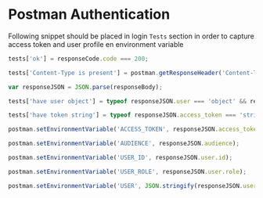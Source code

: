 # Postman Authentication

Following snippet should be placed in login `Tests` section in order to capture access token and user profile en environment variable

```javascript
tests['ok'] = responseCode.code === 200;

tests['Content-Type is present'] = postman.getResponseHeader('Content-Type').startsWith('application/json');

var responseJSON = JSON.parse(responseBody);

tests['have user object'] = typeof responseJSON.user === 'object' && responseJSON.user;

tests['have token string'] = typeof responseJSON.access_token === 'string';

postman.setEnvironmentVariable('ACCESS_TOKEN', responseJSON.access_token);

postman.setEnvironmentVariable('AUDIENCE', responseJSON.audience);

postman.setEnvironmentVariable('USER_ID', responseJSON.user.id);

postman.setEnvironmentVariable('USER_ROLE', responseJSON.user.role);

postman.setEnvironmentVariable('USER', JSON.stringify(responseJSON.user));
```
